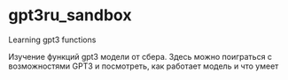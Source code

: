 # gpt3ru_sandbox
Learning gpt3 functions

Изучение функций gpt3 модели от сбера. Здесь можно поиграться с возможностями GPT3 и посмотреть, как работает модель и что умеет 
